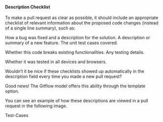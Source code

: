 
#### Description Checklist


To make a pull request as clear as possible, it should include an appropriate checklist of relevant information about the proposed code changes (instead of a single line summary), such as:

How a bug was fixed and a description for the  solution.
A description or summary of a new feature.
The unit test cases covered.

Whether this code breaks existing functionalities.
Any testing details.

Whether it was tested in all devices and browsers.

Wouldn’t it be nice if these checklists showed up automatically in the description field every time you made a new pull request?


Good news! The Gitflow model offers this ability through the template option.



You can see an example of how these descriptions are viewed in a pull request in the following image.

Test-Cases
